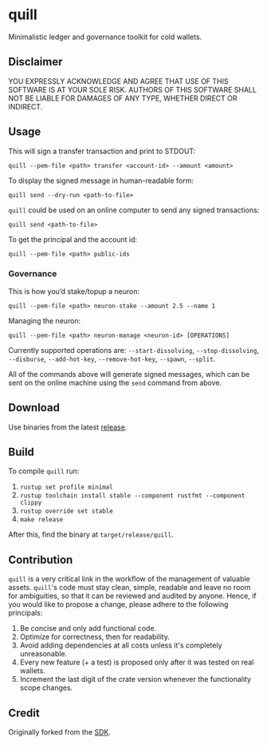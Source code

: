 # quill

Minimalistic ledger and governance toolkit for cold wallets.

## Disclaimer

YOU EXPRESSLY ACKNOWLEDGE AND AGREE THAT USE OF THIS SOFTWARE IS AT YOUR SOLE RISK.
AUTHORS OF THIS SOFTWARE SHALL NOT BE LIABLE FOR DAMAGES OF ANY TYPE, WHETHER DIRECT OR INDIRECT.

## Usage

This will sign a transfer transaction and print to STDOUT:

    quill --pem-file <path> transfer <account-id> --amount <amount>

To display the signed message in human-readable form:

    quill send --dry-run <path-to-file>

`quill` could be used on an online computer to send any signed transactions:

    quill send <path-to-file>

To get the principal and the account id:

    quill --pem-file <path> public-ids

### Governance

This is how you’d stake/topup a neuron:

    quill --pem-file <path> neuron-stake --amount 2.5 --name 1

Managing the neuron:

    quill --pem-file <path> neuron-manage <neuron-id> [OPERATIONS]

Currently supported operations are: `--start-dissolving`, `--stop-dissolving`, `--disburse`, `--add-hot-key`, `--remove-hot-key`, `--spawn`, `--split`.

All of the commands above will generate signed messages, which can be sent on the online machine using the `send` command from above.

## Download

Use binaries from the latest [release](https://github.com/dfinity/quill/releases).

## Build

To compile `quill` run:

1. `rustup set profile minimal`
2. `rustup toolchain install stable --component rustfmt --component clippy`
3. `rustup override set stable`
4. `make release`

After this, find the binary at `target/release/quill`.

## Contribution

`quill` is a very critical link in the workflow of the management of valuable assets.
`quill`'s code must stay clean, simple, readable and leave no room for ambiguities, so that it can be reviewed and audited by anyone.
Hence, if you would like to propose a change, please adhere to the following principals:

1. Be concise and only add functional code.
2. Optimize for correctness, then for readability.
3. Avoid adding dependencies at all costs unless it's completely unreasonable.
4. Every new feature (+ a test) is proposed only after it was tested on real wallets.
5. Increment the last digit of the crate version whenever the functionality scope changes. 

## Credit

Originally forked from the [SDK](https://github.com/dfinity/sdk).
